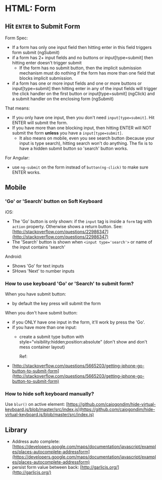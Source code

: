 # HTML: Form

## Hit `ENTER` to Submit Form

Form Spec:

* If a form has only one input field then hitting enter in this field triggers form submit \(ngSubmit\)
* if a form has 2+ input fields and no buttons or input\[type=submit\] then hitting enter doesn't trigger submit
  * If the form has no submit button, then the implicit submission mechanism must do nothing if the form has more than one field that blocks implicit submission.
* if a form has one or more input fields and one or more buttons or input\[type=submit\] then hitting enter in any of the input fields will trigger the click handler on the first button or input\[type=submit\] \(ngClick\) and a submit handler on the enclosing form \(ngSubmit\)

That means:

* If you only have one input, then you don't need `input[type=submit]`. Hit ENTER will submit the form.
* If you have more than one blocking input, then hitting ENTER will NOT submit the form **unless** you have a `input[type=submit]`.
  * It also means on mobile, even you see search button \(because your input is type search\), hitting search won't do anything. The fix is to have a hidden submit button so 'search' button works.

For Angular:

* use `ng-submit` on the form instead of `button(ng-click)` to make sure ENTER works.

## Mobile

### 'Go' or 'Search' button on Soft Keyboard

iOS:

* The 'Go' button is only shown: if the `input` tag is inside a `form` tag with `action` property. Otherwise shows a return button. See: [http://stackoverflow.com/questions/22986347](http://stackoverflow.com/questions/22986347)
* The 'Search' button is shown when `<input type='search'>` or name of the input contains 'search'

Android:

* Shows 'Go' for text inputs
* SHows 'Next' to number inputs

### How to use keyboard 'Go' or 'Search' to submit form?

When you have submit button:

* by default the key press will submit the form

When you don't have submit button:

* if you ONLY have one input in the form, it'll work by press the 'Go'.
* if you have more than one input:
  * create a submit type button with style="visibility:hidden;position:absolute" \(don't show and don't mess container layout\)

    Ref:
* [http://stackoverflow.com/questions/5665203/getting-iphone-go-button-to-submit-form](http://stackoverflow.com/questions/5665203/getting-iphone-go-button-to-submit-form)

### How to hide soft keyboard manually?

Use `blur()` on active element: [https://github.com/caiogondim/hide-virtual-keyboard.js/blob/master/src/index.js](https://github.com/caiogondim/hide-virtual-keyboard.js/blob/master/src/index.js)

## Library

* Address auto complete: [https://developers.google.com/maps/documentation/javascript/examples/places-autocomplete-addressform](https://developers.google.com/maps/documentation/javascript/examples/places-autocomplete-addressform)
* persist form value between back: [http://garlicjs.org/](http://garlicjs.org/)

